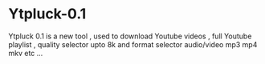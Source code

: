 # Ytpluck-0.1
Ytpluck 0.1 is a new tool , used to download Youtube videos , full Youtube playlist  , quality selector upto 8k and format selector audio/video mp3 mp4 mkv etc ... 
